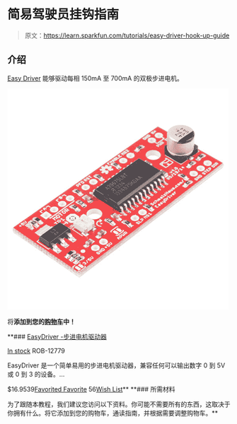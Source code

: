 # 简易驾驶员挂钩指南

> 原文：<https://learn.sparkfun.com/tutorials/easy-driver-hook-up-guide>

## 介绍

[Easy Driver](https://www.sparkfun.com/products/12779) 能够驱动每相 150mA 至 700mA 的双极步进电机。

[![EasyDriver - Stepper Motor Driver](img/894bbac8f922562a29470b2119ccbb2e.png)](https://www.sparkfun.com/products/12779) 

将**添加到您的[购物车](https://www.sparkfun.com/cart)中！**

 **### [EasyDriver -步进电机驱动器](https://www.sparkfun.com/products/12779)

[In stock](https://learn.sparkfun.com/static/bubbles/ "in stock") ROB-12779

EasyDriver 是一个简单易用的步进电机驱动器，兼容任何可以输出数字 0 到 5V 或 0 到 3 的设备。…

$16.9539[Favorited Favorite](# "Add to favorites") 56[Wish List](# "Add to wish list")** **### 所需材料

为了跟随本教程，我们建议您访问以下资料。你可能不需要所有的东西，这取决于你拥有什么。将它添加到您的购物车，通读指南，并根据需要调整购物车。**